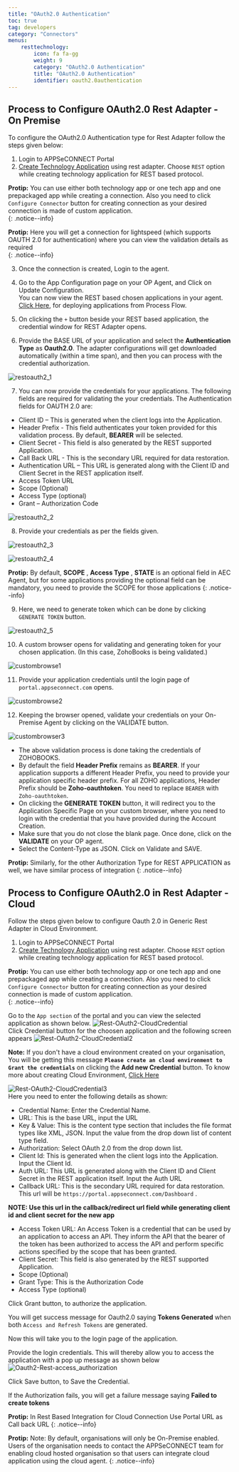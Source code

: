 ```yaml
---
title: "OAuth2.0 Authentication"
toc: true
tag: developers
category: "Connectors"
menus: 
    resttechnology:
        icon: fa fa-gg
        weight: 9
        category: "OAuth2.0 Authentication"
        title: "OAuth2.0 Authentication"
        identifier: oauth2.0authentication
---
```

## Process to Configure OAuth2.0 Rest Adapter - On Premise

To configure the OAuth2.0 Authentication type for Rest Adapter follow the steps given below:

1) Login to APPSeCONNECT Portal
2) [Create Technology Application](/configuring%20appseconnect/configurations/#b-technology-app-creation) using rest adapter. Choose `REST` option while creating technology application for REST based protocol.  

**Protip:** You can use either both technology app or one tech app and one prepackaged app while creating a connection. 
 Also you need to click `Configure Connector` button for creating connection as your desired connection is made of custom application.   
 {: .notice--info}      
  
**Protip:** Here you will get a connection for lightspeed (which supports OAUTH 2.0 for authentication) where you can view the validation
details as required     
{: .notice--info}     

3) Once the connection is created, Login to the agent.   

4) Go to the App Configuration page on your OP Agent, and Click on Update Configuration.  
You can now view the REST based chosen applications in your agent. 
[Click Here](/processflow/deploying-and-executing-processfloww/), for deploying applications from Process Flow.

5) On clicking the `+` button beside your REST based application, the credential window for REST Adapter opens. 

6) Provide the BASE URL of your application and select the **Authentication Type** as **Oauth2.0**. The adapter configurations will get downloaded automatically (within a time span), and then you can process with the credential authorization.

![restoauth2_1](\staticfiles\connectors\media\technology-connector\restoauth2_1.PNG)

7) You can now provide the credentials for your applications. The following fields are required for validating the your credentials.
The Authentication fields for OAUTH 2.0 are:   
* Client ID – This is generated when the client logs into the Application.
* Header Prefix - This field authenticates your token provided for this validation process. By default, **BEARER** will be selected.
* Client Secret - This field is also generated by the REST supported Application.
* Call Back URL - This is the secondary URL required for data restoration. 
* Authentication URL – This URL is generated along with the Client ID and Client Secret in the REST application itself.
* Access Token URL 
* Scope (Optional) 
* Access Type (optional) 
* Grant – Authorization Code

![restoauth2_2](\staticfiles\connectors\media\technology-connector\restoauth2_2.PNG)

8) Provide your credentials as per the fields given.

![restoauth2_3](\staticfiles\connectors\media\technology-connector\restoauth2_3.PNG)

![restoauth2_4](\staticfiles\connectors\media\technology-connector\restoauth2_4.PNG)

   
**Protip:** By default, **SCOPE** , **Access Type** , **STATE** is an optional field in AEC Agent, but for some applications providing the optional field can be mandatory, 
you need to provide the SCOPE for those applications 
{: .notice--info}   
      
9) Here, we need to generate token which can be done by clicking `GENERATE TOKEN` button. 

![restoauth2_5](\staticfiles\connectors\media\technology-connector\restoauth2_5.PNG)  

10) A custom browser opens for validating and generating token for your chosen application. (In this case, ZohoBooks is being validated.)

![custombrowse1](\staticfiles\connectors\media\technology-connector\custombrowser1.png)

11) Provide your application credentials until the login page of `portal.appseconnect.com` opens.

![custombrowse2](\staticfiles\connectors\media\technology-connector\custombrowser2.png)

12) Keeping the browser opened, validate your credentials on your On-Premise Agent by clicking on the VALIDATE button.

![custombrowser3](\staticfiles\connectors\media\technology-connector\custombrowser3.PNG)
 
- The above validation process is done taking  the credentials of ZOHOBOOKS.
- By default the field **Header Prefix** remains as **BEARER**. If your application supports a different Header Prefix, you need to provide your application specific header prefix. For all ZOHO applications, Header Prefix should be **Zoho-oauthtoken**. You need to replace `BEARER` with `Zoho-oauthtoken`.  
- On clicking the **GENERATE TOKEN** button, it will redirect you to the Application Specific Page on your custom browser, where you need to login 
with the credential that you have provided during the Account Creation.  
- Make sure that you do not close the blank page. Once done, click on the **VALIDATE** on your OP agent.  
- Select the Content-Type as JSON. Click on Validate and SAVE.    

**Protip:**  Similarly, for the other Authorization Type for REST APPLICATION as well, we have similar process of integration
{: .notice--info}


## Process to Configure OAuth2.0 in Rest Adapter - Cloud

Follow the steps given below to configure Oauth 2.0 in Generic Rest Adapter in Cloud Environment.

1. Login to APPSeCONNECT Portal   
2. [Create Technology Application](/configuring%20appseconnect/configurations/#b-technology-app-creation) using rest adapter. Choose `REST` option while creating technology application for REST based protocol.  

    
**Protip:** You can use either both technology app or one tech app and one prepackaged app while creating a connection. 
 Also you need to click `Configure Connector` button for creating connection as your desired connection is made of custom application.   
 {: .notice--info}  

 Go to the `App section` of the portal  and you can view the selected application as shown below.
![Rest-OAuth2-CloudCredential](/staticfiles/connectors/media/technology-connector/Rest-OAuth2-CloudCredential.png)      
 Click Credential button for the choosen application and the following screen appears
![Rest-OAuth2-CloudCredential2](/staticfiles/connectors/media/technology-connector/Rest-OAuth2-CloudCredential2.png)  

**Note:** If you don't have  a cloud environment created on your organisation, You will be getting this message **`Please create an cloud environment to Grant the credentials`** on clicking the **Add new Credential** button. 
To know more about creating Cloud Environment, [Click Here](/deployment/Environment-Management/#adding-cloud-environment)

![Rest-OAuth2-CloudCredential3](/staticfiles/connectors/media/technology-connector/Rest-OAuth2-CloudCredential3.png)      
Here you need to enter the following details as shown:  
* Credential Name: Enter the Credential Name.
* URL: This is the base URL, input the URL 
* Key & Value: This is the content type section that includes the file format types like XML, JSON.
  Input the value from the drop down list of content type field.
* Authorization: Select OAuth 2.0 from the drop down list.
* Client Id: This is generated when the client logs into the Application. Input the Client Id.
* Auth URL: This URL is generated along with the Client ID and Client Secret in the REST application itself. Input the Auth URL
* Callback URL: This is the secondary URL required for data restoration. This url will be `https://portal.appseconnect.com/Dashboard` . 

**NOTE: Use this url in the callback/redirect url field while generating client id and 
client secret for the new app**

* Access Token URL: An Access Token is a credential that can be used by an application to access an API. They inform the API that the 
  bearer of the token has been authorized to access the API and perform specific actions specified by the scope that has been granted.
* Client Secret: This field is also generated by the REST supported Application.
* Scope (Optional)
* Grant Type: This is the Authorization Code 
* Access Type (optional)   


Click Grant button, to authorize the application. 

You will get success message for Oauth2.0 saying **Tokens Generated** when both `Access and Refresh Tokens` are generated.  

Now this will take you to the login page of the application. 

Provide the login credentials. This will thereby allow you to access the application with a pop up message as shown below  
![Oauth2-Rest-access_authorization](/staticfiles/connectors/media/technology-connector/Oauth2-Rest-access_authorization.png) 
     
Click Save button, to Save the Credential.

If the Authorization fails, you will get a failure message saying **Failed to create tokens**  

**Protip:**  In Rest Based Integration for Cloud Connection Use Portal URL as Call back URL
{: .notice--info}


**Protip:** Note: By default, organisations will only be On-Premise enabled. Users of the organisation needs to  contact the APPSeCONNECT team for enabling cloud hosted organisation so that users can 
integrate cloud application using the cloud agent.
{: .notice--info}